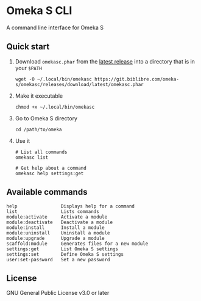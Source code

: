# Omeka S CLI

A command line interface for Omeka S

## Quick start

1. Download `omekasc.phar` from the
   [latest release](https://git.biblibre.com/omeka-s/omekasc/releases/latest)
   into a directory that is in your `$PATH`

   ```
   wget -O ~/.local/bin/omekasc https://git.biblibre.com/omeka-s/omekasc/releases/download/latest/omekasc.phar
   ```

2. Make it executable

   ```
   chmod +x ~/.local/bin/omekasc
   ```

3. Go to Omeka S directory

   ```
   cd /path/to/omeka
   ```

4. Use it

   ```
   # List all commands
   omekasc list

   # Get help about a command
   omekasc help settings:get
   ```

## Available commands

```
help                Displays help for a command
list                Lists commands
module:activate     Activate a module
module:deactivate   Deactivate a module
module:install      Install a module
module:uninstall    Uninstall a module
module:upgrade      Upgrade a module
scaffold:module     Generates files for a new module
settings:get        List Omeka S settings
settings:set        Define Omeka S settings
user:set-password   Set a new password
```

## License

GNU General Public License v3.0 or later
